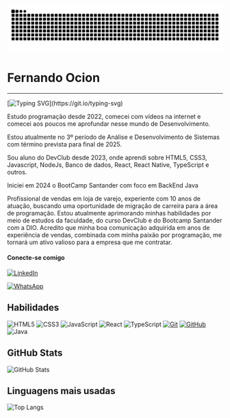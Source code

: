 ![snake gif](https://github.com/FernandoOcion/FernandoOcion/blob/output/github-contribution-grid-snake.svg)


# Fernando Ocion
---

[![Typing SVG](https://readme-typing-svg.herokuapp.com?font=Fira+Code&size=14&pause=1000&color=AA42F7&width=435&lines=Ola+DEV!+Seja+bem-vindo+ao+meu+perfil+GitHub!;Prazer%2C+meu+nome+%C3%A9+Fernando+Ocion.)](https://git.io/typing-svg)


Estudo programação desde 2022, comecei com vídeos na internet e comecei aos poucos me aprofundar nesse mundo de Desenvolvimento.

Estou atualmente no 3º período de Análise e Desenvolvimento de Sistemas com término prevista para final de 2025.

Sou aluno do DevClub desde 2023, onde aprendi sobre HTML5, CSS3, Javascript, NodeJs, Banco de dados, React, React Native, TypeScript e outros.

Iniciei em 2024 o BootCamp Santander com foco em BackEnd Java

Profissional de vendas em loja de varejo, experiente com 10 anos de atuação, buscando uma oportunidade de migração de carreira para a área de programação. Estou atualmente aprimorando minhas habilidades por meio de estudos da faculdade, do curso DevClub e do Bootcamp Santander com a DIO. Acredito que minha boa comunicação adquirida em anos de experiência de vendas, combinada com minha paixão por programação, me tornará um ativo valioso para a empresa que me contratar.

#### Conecte-se comigo

[![LinkedIn](https://img.shields.io/badge/LinkedIn-0077B5?style=for-the-badge&logo=linkedin&logoColor=white)](https://www.linkedin.com/in/fernando-ocion/)

[![WhatsApp](https://img.shields.io/badge/WhatsApp-25D366?style=for-the-badge&logo=whatsapp&logoColor=white)](https://wa.me/5521981051181)
## Habilidades

![HTML5](https://img.shields.io/badge/HTML5-E34F26?style=for-the-badge&logo=html5&logoColor=white)
![CSS3](https://img.shields.io/badge/CSS3-1572B6?style=for-the-badge&logo=css3&logoColor=white)
![JavaScript](https://img.shields.io/badge/JavaScript-F7DF1E?style=for-the-badge&logo=javascript&logoColor=black)
![React](https://shields.io/badge/react-black?logo=react&style=for-the-badge)
![TypeScript](https://img.shields.io/badge/TypeScript-3178C6?style=for-the-badge&logo=typescript&logoColor=white)
[![Git](https://img.shields.io/badge/Git-000?style=for-the-badge&logo=git&logoColor=E94D5F)](https://git-scm.com/doc)
[![GitHub](https://img.shields.io/badge/GitHub-000?style=for-the-badge&logo=github&logoColor=30A3DC)](https://docs.github.com/)
![Java](https://img.shields.io/badge/java-%23ED8B00.svg?style=for-the-badge&logo=openjdk&logoColor=white)




## GitHub Stats
![GitHub Stats](https://github-readme-stats.vercel.app/api?username=FernandoOcion&theme=transparent&bg_color=000&border_color=AA42F7&show_icons=true&icon_color=AA42F7&title_color=AA42F7&text_color=FFF)
## Linguagens mais usadas
![Top Langs](https://github-readme-stats-git-masterrstaa-rickstaa.vercel.app/api/top-langs/?username=FernandoOcion&layout=compact&bg_color=000&border_color=AA42F7&title_color=AA42F7&text_color=FFF)

